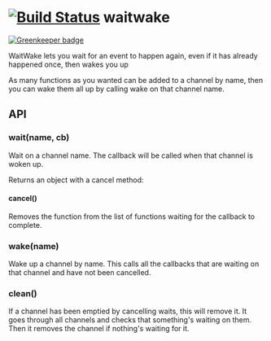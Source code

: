 [![Build Status](https://secure.travis-ci.org/ForbesLindesay/waitwake.png?branch=master)](http://travis-ci.org/ForbesLindesay/waitwake)
waitwake
========

[![Greenkeeper badge](https://badges.greenkeeper.io/ForbesLindesay/waitwake.svg)](https://greenkeeper.io/)

WaitWake lets you wait for an event to happen again, even if it has already happened once, then wakes you up

As many functions as you wanted can be added to a channel by name, then you can wake them all up by calling wake on that channel name.

API
---

### wait(name, cb)

Wait on a channel name.  The callback will be called when that channel is woken up.

Returns an object with a cancel method:

#### cancel()

Removes the function from the list of functions waiting for the callback to complete.

### wake(name)

Wake up a channel by name.  This calls all the callbacks that are waiting on that channel and have not been cancelled.

### clean()

If a channel has been emptied by cancelling waits, this will remove it.  It goes through all channels and checks that something's waiting on them.  Then it removes the channel if nothing's waiting for it.